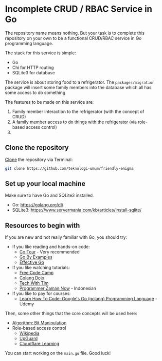 # Incomplete CRUD / RBAC Service in Go

The repository name means nothing. But your task is to complete this repository on your own to be a functional CRUD/RBAC service in Go programming language.

The stack for this service is simple:

- Go
- Chi for HTTP routing
- SQLite3 for database

The service is about storing food to a refrigerator. The `packages/migration` package will insert some family members
into the database which all has some access to do something.  

The features to be made on this service are:
1. Family member interaction to the refrigerator (with the concept of CRUD)
2. A family member access to do things with the refrigerator (via role-based access control)
3. 

## Clone the repository

[Clone](https://docs.github.com/en/repositories/creating-and-managing-repositories/cloning-a-repository) the repository via Terminal:

```sh
git clone https://github.com/teknologi-umum/friendly-enigma
```

## Set up your local machine

Make sure to have Go and SQLite3 installed.

- Go: https://golang.org/dl/
- SQLite3: https://www.servermania.com/kb/articles/install-sqlite/

## Resources to begin with

If you are new and not really familiar with Go, you should try:

- If you like reading and hands-on code: 
  - [Go Tour](https://tour.golang.org/) - Very recommended
  - [Go By Examples](https://gobyexample.com/)
  - [Effective Go](https://golang.org/doc/effective_go)
- If you like watching tutorials:
  - [Free Code Camp](https://www.youtube.com/watch?v=YS4e4q9oBaU)
  - [Golang Dojo](https://www.youtube.com/playlist?list=PLve39GJ2D71xX0Ham0WoPaYfl8oTzZfN6)
  - [Tech With Tim](https://www.youtube.com/playlist?list=PLzMcBGfZo4-mtY_SE3HuzQJzuj4VlUG0q)
  - [Programmer Zaman Now](https://www.youtube.com/playlist?list=PL-CtdCApEFH_t5_dtCQZgWJqWF45WRgZw) - Indonesian
- If you like to pay for courses:
  - [Learn How To Code: Google's Go (golang) Programming Language](https://www.udemy.com/course/learn-how-to-code/) - Udemy

Then, some other things that the core concepts will be used here:

- [Algorithm: Bit Manipulation](https://www.youtube.com/watch?v=NLKQEOgBAnw)
- Role-based access control
  - [Wikipedia](https://en.wikipedia.org/wiki/Role-based_access_control)
  - [UpGuard](https://www.upguard.com/blog/rbac)
  - [Cloudflare Learning](https://www.cloudflare.com/learning/access-management/role-based-access-control-rbac/)

You can start working on the `main.go` file. Good luck!